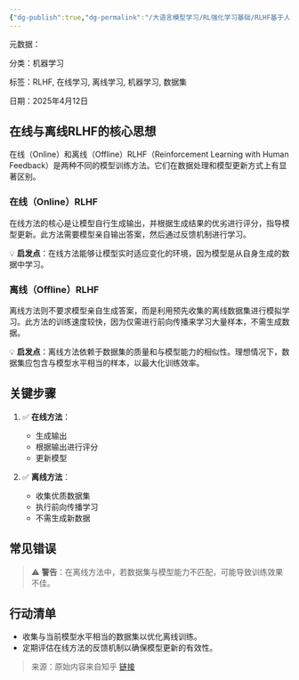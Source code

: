 ```yaml
---
{"dg-publish":true,"dg-permalink":"/大语言模型学习/RL强化学习基础/RLHF基于人类反馈的强化学习/在线与离线RLHF的比较与应用","dg-home":false,"dg-description":"在此输入笔记的描述","dg-hide":false,"dg-hide-title":false,"dg-show-backlinks":true,"dg-show-local-graph":true,"dg-show-inline-title":true,"dg-pinned":false,"dg-passphrase":"在此输入访问密码","dg-enable-mathjax":false,"dg-enable-mermaid":false,"dg-enable-uml":false,"dg-note-icon":0,"dg-enable-dataview":false,"tags":["NLP"],"permalink":"/大语言模型学习/RL强化学习基础/RLHF基于人类反馈的强化学习/在线与离线RLHF的比较与应用/","dgShowBacklinks":true,"dgShowLocalGraph":true,"dgShowInlineTitle":true,"dgPassFrontmatter":true,"noteIcon":0,"created":"2025-04-16T21:16:13.579+08:00","updated":"2025-04-16T21:16:28.281+08:00"}
---
```




元数据：

分类：机器学习

标签：RLHF, 在线学习, 离线学习, 机器学习, 数据集

日期：2025年4月12日



## 在线与离线RLHF的核心思想
在线（Online）和离线（Offline）RLHF（Reinforcement Learning with Human Feedback）是两种不同的模型训练方法。它们在数据处理和模型更新方式上有显著区别。

### 在线（Online）RLHF
在线方法的核心是让模型自行生成输出，并根据生成结果的优劣进行评分，指导模型更新。此方法需要模型亲自输出答案，然后通过反馈机制进行学习。

💡 **启发点**：在线方法能够让模型实时适应变化的环境，因为模型是从自身生成的数据中学习。


### 离线（Offline）RLHF
离线方法则不要求模型亲自生成答案，而是利用预先收集的离线数据集进行模拟学习。此方法的训练速度较快，因为仅需进行前向传播来学习大量样本，不需生成数据。

💡 **启发点**：离线方法依赖于数据集的质量和与模型能力的相似性。理想情况下，数据集应包含与模型水平相当的样本，以最大化训练效率。



## 关键步骤
1. ✅ **在线方法**：
   - 生成输出
   - 根据输出进行评分
   - 更新模型

2. ✅ **离线方法**：
   - 收集优质数据集
   - 执行前向传播学习
   - 不需生成新数据



## 常见错误
> ⚠️ **警告**：在离线方法中，若数据集与模型能力不匹配，可能导致训练效果不佳。



## 行动清单
- 收集与当前模型水平相当的数据集以优化离线训练。
- 定期评估在线方法的反馈机制以确保模型更新的有效性。

> 来源：原始内容来自知乎 [链接](https://www.zhihu.com/question/651021172/answer/3513159005)
